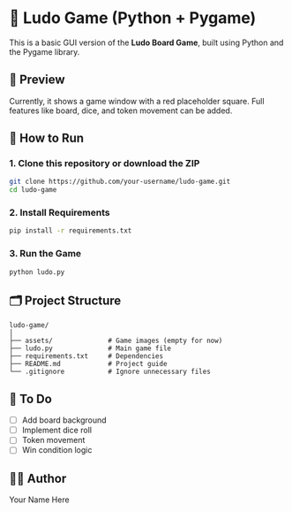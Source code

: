 # 🎲 Ludo Game (Python + Pygame)

This is a basic GUI version of the **Ludo Board Game**, built using Python and the Pygame library.

## 📸 Preview
Currently, it shows a game window with a red placeholder square. Full features like board, dice, and token movement can be added.

## 🚀 How to Run

### 1. Clone this repository or download the ZIP
```bash
git clone https://github.com/your-username/ludo-game.git
cd ludo-game
```

### 2. Install Requirements
```bash
pip install -r requirements.txt
```

### 3. Run the Game
```bash
python ludo.py
```

## 🗂 Project Structure
```
ludo-game/
│
├── assets/              # Game images (empty for now)
├── ludo.py              # Main game file
├── requirements.txt     # Dependencies
├── README.md            # Project guide
└── .gitignore           # Ignore unnecessary files
```

## 🔧 To Do
- [ ] Add board background
- [ ] Implement dice roll
- [ ] Token movement
- [ ] Win condition logic

## 👨‍💻 Author
Your Name Here
